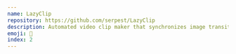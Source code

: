 ```yaml
---
name: LazyClip
repository: https://github.com/serpest/LazyClip
description: Automated video clip maker that synchronizes image transitions with the rhythm of the audio.
emoji: 🎥
index: 2
---
```

